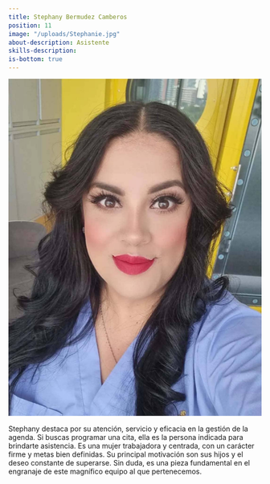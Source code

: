 ```yaml
---
title: Stephany Bermudez Camberos
position: 11
image: "/uploads/Stephanie.jpg"
about-description: Asistente
skills-description:
is-bottom: true
---
```

![Stephanie.jpg](/uploads/Stephanie.jpg)

Stephany destaca por su atención, servicio y eficacia en la gestión de la agenda. Si buscas programar una cita, ella es la persona indicada para brindarte asistencia. Es una mujer trabajadora y centrada, con un carácter firme y metas bien definidas. Su principal motivación son sus hijos y el deseo constante de superarse. Sin duda, es una pieza fundamental en el engranaje de este magnífico equipo al que pertenecemos.
